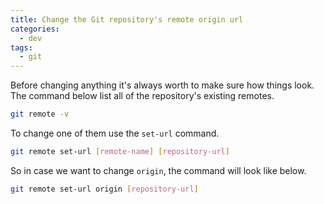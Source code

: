 ```yaml
---
title: Change the Git repository's remote origin url
categories:
  - dev
tags:
  - git
---
```


Before changing anything it's always worth to make sure how things look. The command below list all of the repository's existing remotes.

```bash
git remote -v
```

To change one of them use the `set-url` command.

```bash
git remote set-url [remote-name] [repository-url]
```

So in case we want to change `origin`, the command will look like below.

```bash
git remote set-url origin [repository-url]
```
